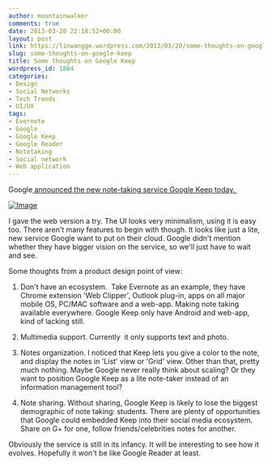 ```yaml
---
author: mountainwalker
comments: true
date: 2013-03-20 22:18:52+00:00
layout: post
link: https://linwangge.wordpress.com/2013/03/20/some-thoughts-on-google-keep/
slug: some-thoughts-on-google-keep
title: Some thoughts on Google Keep
wordpress_id: 1804
categories:
- Design
- Social Networks
- Tech Trends
- UI/UX
tags:
- Evernote
- Google
- Google Keep
- Google Reader
- Notetaking
- Social network
- Web application
---
```


Google[ announced the new note-taking service Google Keep today. ](http://techcrunch.com/2013/03/20/googles-keep-note-taking-web-and-android-app-gets-its-official-public-launch/)


[![Image](http://linwangge.files.wordpress.com/2013/03/google-keep-icon1.png?w=383)](http://linwangge.files.wordpress.com/2013/03/google-keep-icon1.png)




I gave the web version a try. The UI looks very minimalism, using it is easy too. There aren't many features to begin with though. It looks like just a lite, new service Google want to put on their cloud. Google didn't mention whether they have bigger vision on the service, so we'll just have to wait and see.




Some thoughts from a product design point of view:




1. Don't have an ecosystem.  Take Evernote as an example, they have Chrome extension 'Web Clipper', Outlook plug-in, apps on all major mobile OS, PC/MAC software and a web-app. Making note taking available everywhere. Google Keep only have Android and web-app, kind of lacking still.




2. Multimedia support. Currently  it only supports text and photo.




3. Notes organization. I noticed that Keep lets you give a color to the note, and display the notes in 'List' view or 'Grid' view. Other than that, pretty much nothing. Maybe Google never really think about scaling? Or they want to position Google Keep as a lite note-taker instead of an information management tool?




3. Note sharing. Without sharing, Google Keep is likely to lose the biggest demographic of note taking: students. There are plenty of opportunities that Google could embedded Keep into their social media ecosystem. Share on G+ for one, follow friends/celebrities notes for another.







Obviously the service is still in its infancy. It will be interesting to see how it evolves. Hopefully it won't be like Google Reader at least.
